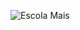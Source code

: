 ![Escola Mais][logo]

[logo]: https://escolamais.educalegal.com.br/wp-content/uploads/2019/12/escola-mais_105x96.png "EscolaMais"
